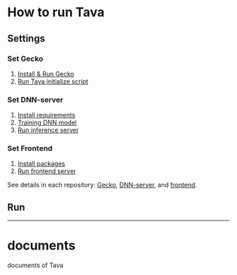 # How to run Tava

## Settings

### Set Gecko

1. [Install & Run Gecko](./gecko.md#install--run-gecko)
2. [Run Tava initialize script](./gecko.md#run-tava-initialize-script)

### Set DNN-server

1. [Install requirements](./DNN-server.md#install-requirements)
2. [Training DNN model](./DNN-server.md#training-model)
3. [Run inference server](./DNN-server.md#run-inference-server)

### Set Frontend

1. [Install packages](./frontend.md#install-packages)
2. [Run frontend server](./frontend.md#run-server)

See details in each repository: [Gecko](https://github.com/t-ava/gecko), [DNN-server](https://github.com/t-ava/citibike-DNN), and [frontend](https://github.com/t-ava/tava-frontend).

## Run

---

# documents
documents of Tava
